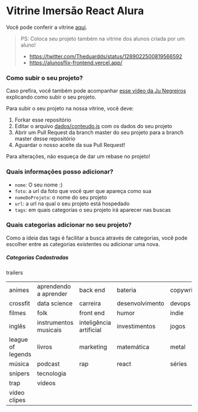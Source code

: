 # Vitrine Imersão React Alura

Você pode conferir a vitrine [aqui](https://vitrine-imersao-react.vercel.app/).

> PS: Coloca seu projeto também na vitrine dos alunos criada por um aluno!
> - https://twitter.com/Theduardds/status/1289022500819566592
> - https://alunosflix-frontend.vercel.app/

### Como subir o seu projeto?

Caso prefira, você também pode acompanhar [esse vídeo da Ju Negreiros](https://youtu.be/4qy23EulMbw) explicando como subir o seu projeto.

Para subir o seu projeto na nossa vitrine, você deve:

1. Forkar esse repositório
1. Editar o arquivo [dados/conteudo.js](https://github.com/imersao-alura/vitrine-imersao-react/blob/master/src/dados/conteudo.js) com os dados do seu projeto
1. Abrir um Pull Request da branch master do seu projeto para a branch master desse repositório
1. Aguardar o nosso aceite da sua Pull Request!

Para alterações, não esqueça de dar um rebase no projeto!


### Quais informações posso adicionar?

 - `nome`: O seu nome :)
 - `foto`: a url da foto que você quer que apareça como sua
 - `nomeDoProjeto`: o nome do seu projeto
 - `url`: a url na qual o seu projeto está hospedado
 - `tags`: em quais categorias o seu projeto irá aparecer nas buscas


### Quais categorias adicionar no seu projeto?

Como a ideia das tags é facilitar a busca através de categorias, você pode escolher entre as categorias existentes ou adicionar uma nova.

##### Categorias Cadastradas

<table>
	<tr>
		<td>animes</td>
		<td>aprendendo a aprender</td>
		<td>back end</td>
		<td>bateria</td>
		<td>copywriting</td>
	</tr>
	<tr>
		<td>crossfit</td>
		<td>data science</td>
		<td>carreira</td>
		<td>desenvolvimento</td>
		<td>devops</td>
	</tr>
	<tr>
		<td>filmes</td>
		<td>folk</td>
		<td>front end</td>
		<td>humor</td>
		<td>indie</td>
	</tr>
	<tr>
		<td>inglês</td>
		<td>instrumentos musicais</td>
		<td>inteligência artificial</td>
		<td>investimentos</td>
		<td>jogos</td>
	</tr>
	<tr>
		<td>league of legends</td>
		<td>livros</td>
		<td>marketing</td>
		<td>matemática</td>
		<td>metal</td>
	</tr>
	<tr>
		<td>música</td>
		<td>podcast</td>
		<td>rap</td>
		<td>react</td>
		<td>séries</td>
	</tr>
	<tr>
		<td>snipers</td>
		<td>tecnologia</td>
		<tr>trailers</tr>
		<td>trap</td>
		<td>vídeos</td>
	</tr>
	<tr>
		<td>vídeo clipes</td>
	</tr>
</table>
